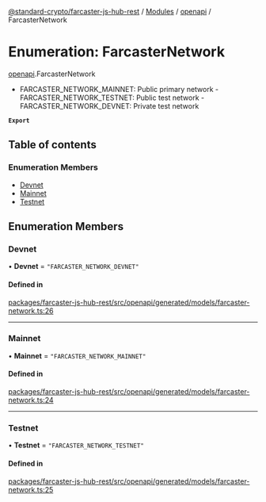 [@standard-crypto/farcaster-js-hub-rest](../README.md) / [Modules](../modules.md) / [openapi](../modules/openapi.md) / FarcasterNetwork

# Enumeration: FarcasterNetwork

[openapi](../modules/openapi.md).FarcasterNetwork

- FARCASTER_NETWORK_MAINNET: Public primary network  - FARCASTER_NETWORK_TESTNET: Public test network  - FARCASTER_NETWORK_DEVNET: Private test network

**`Export`**

## Table of contents

### Enumeration Members

- [Devnet](openapi.FarcasterNetwork.md#devnet)
- [Mainnet](openapi.FarcasterNetwork.md#mainnet)
- [Testnet](openapi.FarcasterNetwork.md#testnet)

## Enumeration Members

### Devnet

• **Devnet** = ``"FARCASTER_NETWORK_DEVNET"``

#### Defined in

[packages/farcaster-js-hub-rest/src/openapi/generated/models/farcaster-network.ts:26](https://github.com/standard-crypto/farcaster-js/blob/main/packages/farcaster-js-hub-rest/src/openapi/generated/models/farcaster-network.ts#L26)

___

### Mainnet

• **Mainnet** = ``"FARCASTER_NETWORK_MAINNET"``

#### Defined in

[packages/farcaster-js-hub-rest/src/openapi/generated/models/farcaster-network.ts:24](https://github.com/standard-crypto/farcaster-js/blob/main/packages/farcaster-js-hub-rest/src/openapi/generated/models/farcaster-network.ts#L24)

___

### Testnet

• **Testnet** = ``"FARCASTER_NETWORK_TESTNET"``

#### Defined in

[packages/farcaster-js-hub-rest/src/openapi/generated/models/farcaster-network.ts:25](https://github.com/standard-crypto/farcaster-js/blob/main/packages/farcaster-js-hub-rest/src/openapi/generated/models/farcaster-network.ts#L25)
